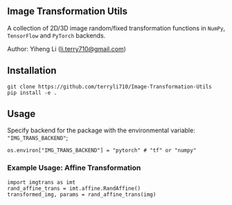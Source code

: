 ## Image Transformation Utils

A collection of 2D/3D image random/fixed transformation functions in `NumPy`, `TensorFlow` and `PyTorch` backends.

Author: Yiheng Li (li.terry710@gmail.com)

## Installation

```shell
git clone https://github.com/terryli710/Image-Transformation-Utils
pip install -e .
```

## Usage

Specify backend for the package with the environmental variable: `"IMG_TRANS_BACKEND"`;

```shell
os.environ["IMG_TRANS_BACKEND"] = "pytorch" # "tf" or "numpy"
```

### Example Usage: Affine Transformation
```
import imgtrans as imt
rand_affine_trans = imt.affine.RandAffine()
transformed_img, params = rand_affine_trans(img)
```
